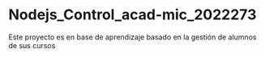 # Nodejs_Control_acad-mic_2022273
Este proyecto es en base de aprendizaje basado en la gestión de alumnos de sus cursos
